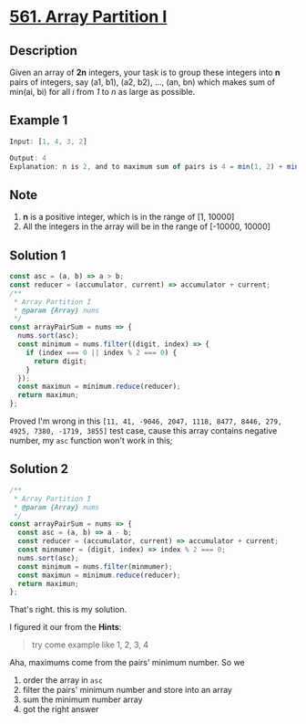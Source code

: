 # [561. Array Partition I](https://leetcode.com/problems/array-partition-i/description/)

## Description

Given an array of **2n** integers, your task is to group these integers into **n** pairs of integers, say (a1, b1), (a2, b2), ..., (an, bn) which makes sum of min(ai, bi) for all *i* from *1* to *n* as large as possible.  

## Example 1

```javascript
Input: [1, 4, 3, 2]

Output: 4
Explanation: n is 2, and to maximum sum of pairs is 4 = min(1, 2) + min(3, 4).
```

## Note

1. **n** is a positive integer, which is in the range of [1, 10000]
2. All the integers in the array will be in the range of [-10000, 10000]

## Solution 1

```javascript
const asc = (a, b) => a > b;
const reducer = (accumulator, current) => accumulator + current;
/**
 * Array Partition I
 * @param {Array} nums
 */
const arrayPairSum = nums => {
  nums.sort(asc);
  const minimum = nums.filter((digit, index) => {
    if (index === 0 || index % 2 === 0) {
      return digit;
    }
  });
  const maximun = minimum.reduce(reducer);
  return maximun;
};
```

Proved I'm wrong in this `[11, 41, -9046, 2047, 1118, 8477, 8446, 279, 4925, 7380, -1719, 3855]` test case, cause this array contains negative number, my `asc` function won't work in this;

## Solution 2

```javascript
/**
 * Array Partition I
 * @param {Array} nums
 */
const arrayPairSum = nums => {
  const asc = (a, b) => a - b;
  const reducer = (accumulator, current) => accumulator + current;
  const minmumer = (digit, index) => index % 2 === 0;
  nums.sort(asc);
  const minimum = nums.filter(minmumer);
  const maximun = minimum.reduce(reducer);
  return maximun;
};

```

That's right. this is my solution.  

I figured it our from the **Hints**:

> try come example like 1, 2, 3, 4  

Aha, maximums come from the pairs' minimum number. So we

1. order the array in `asc`
2. filter the pairs' minimum number and store into an array
3. sum the minimum number array
4. got the right answer
